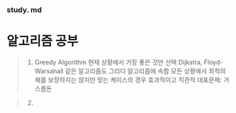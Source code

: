 ### study. md
알고리즘 공부
==========
>1. Greedy Algorithm
현재 상황에서 가장 좋은 것만 선택
Dijkstra, Floyd-Warsahall 같은 알고리즘도 그리디 알고리즘에 속함
모든 상황에서 최적의 해를 보장하지는 않지만 맞는 케이스의 경우 효과적이고 직관적
대표문제: 거스름돈

>2. 
